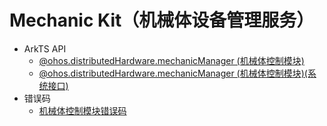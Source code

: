 # Mechanic Kit（机械体设备管理服务）<!--mechanic-api-->
<!--Kit: Mechanic Kit-->
<!--Subsystem: Mechanic-->
<!--Owner: @hobbycao-->
<!--Designer: @saga2025-->
<!--Tester: @zhaodengqi-->
<!--Adviser: @foryourself-->

- ArkTS API<!--mechanic-arkts-->
  - [@ohos.distributedHardware.mechanicManager (机械体控制模块)](js-apis-mechanicManager.md)
  <!--Del-->
  - [@ohos.distributedHardware.mechanicManager (机械体控制模块)(系统接口)](js-apis-mechanicManager-sys.md)
  <!--DelEnd-->
- 错误码<!--mechanic-service-arkts-errcode-->
  - [机械体控制模块错误码](errorcode-mechanic.md)
  